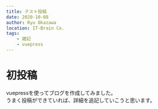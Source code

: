 ```yaml
---
title: テスト投稿
date: 2020-10-08
author: Ryu Okazawa
location: IT-Brain Co.
tags:
    - 雑記
    - vuepress
---
```


# 初投稿  
vuepressを使ってブログを作成してみました。  
うまく投稿ができていれば、詳細を追記していこうと思います。  